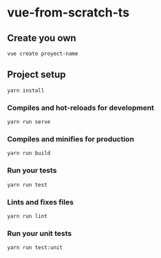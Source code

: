 # vue-from-scratch-ts

## Create you own

```
vue create proyect-name
```

## Project setup

```
yarn install
```

### Compiles and hot-reloads for development

```
yarn run serve
```

### Compiles and minifies for production

```
yarn run build
```

### Run your tests

```
yarn run test
```

### Lints and fixes files

```
yarn run lint
```

### Run your unit tests

```
yarn run test:unit
```

